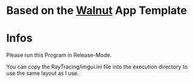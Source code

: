 # Based on the [Walnut](https://github.com/TheCherno/Walnut) App Template
# Infos
Please run this Program in Release-Mode.

You can copy the RayTracing/imgui.ini file into the execution directory to use the same layout as I use.
